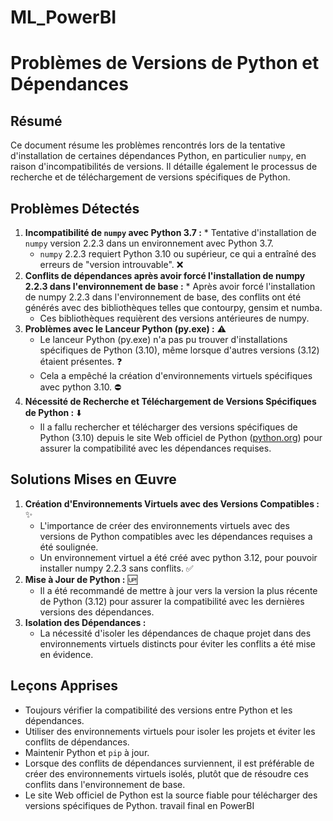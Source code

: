 # ML_PowerBI

# Problèmes de Versions de Python et Dépendances 

## Résumé

Ce document résume les problèmes rencontrés lors de la tentative d'installation de certaines dépendances Python, en particulier `numpy`, en raison d'incompatibilités de versions. Il détaille également le processus de recherche et de téléchargement de versions spécifiques de Python. 

## Problèmes Détectés

1.  **Incompatibilité de `numpy` avec Python 3.7 :** * Tentative d'installation de `numpy` version 2.2.3 dans un environnement avec Python 3.7.
    * `numpy` 2.2.3 requiert Python 3.10 ou supérieur, ce qui a entraîné des erreurs de "version introuvable". ❌
2.  **Conflits de dépendances après avoir forcé l'installation de numpy 2.2.3 dans l'environnement de base :** * Après avoir forcé l'installation de numpy 2.2.3 dans l'environnement de base, des conflits ont été générés avec des bibliothèques telles que contourpy, gensim et numba. 
    * Ces bibliothèques requièrent des versions antérieures de numpy. 
3.  **Problèmes avec le Lanceur Python (py.exe) :** ⚠️
    * Le lanceur Python (py.exe) n'a pas pu trouver d'installations spécifiques de Python (3.10), même lorsque d'autres versions (3.12) étaient présentes. ❓
    * Cela a empêché la création d'environnements virtuels spécifiques avec python 3.10. ⛔
4.  **Nécessité de Recherche et Téléchargement de Versions Spécifiques de Python :** ⬇️
    * Il a fallu rechercher et télécharger des versions spécifiques de Python (3.10) depuis le site Web officiel de Python ([python.org](https://www.python.org/downloads/)) pour assurer la compatibilité avec les dépendances requises. 

## Solutions Mises en Œuvre

1.  **Création d'Environnements Virtuels avec des Versions Compatibles :** ✨
    * L'importance de créer des environnements virtuels avec des versions de Python compatibles avec les dépendances requises a été soulignée.
    * Un environnement virtuel a été créé avec python 3.12, pour pouvoir installer numpy 2.2.3 sans conflits. ✅
2.  **Mise à Jour de Python :** 🆙
    * Il a été recommandé de mettre à jour vers la version la plus récente de Python (3.12) pour assurer la compatibilité avec les dernières versions des dépendances. 
3.  **Isolation des Dépendances :** ️
    * La nécessité d'isoler les dépendances de chaque projet dans des environnements virtuels distincts pour éviter les conflits a été mise en évidence. 

## Leçons Apprises

* Toujours vérifier la compatibilité des versions entre Python et les dépendances. 
* Utiliser des environnements virtuels pour isoler les projets et éviter les conflits de dépendances. 
* Maintenir Python et `pip` à jour. 
* Lorsque des conflits de dépendances surviennent, il est préférable de créer des environnements virtuels isolés, plutôt que de résoudre ces conflits dans l'environnement de base. 
* Le site Web officiel de Python est la source fiable pour télécharger des versions spécifiques de Python.
travail final en PowerBI
